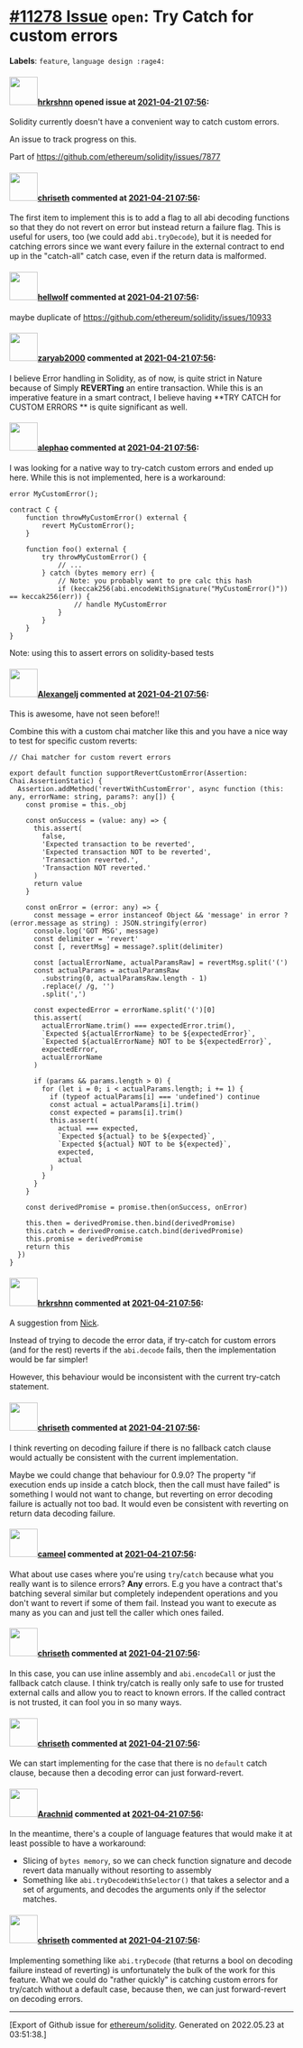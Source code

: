 # [\#11278 Issue](https://github.com/ethereum/solidity/issues/11278) `open`: Try Catch for custom errors
**Labels**: `feature`, `language design :rage4:`


#### <img src="https://avatars.githubusercontent.com/u/13174375?u=52d702cb6bec53b561afa293cf9cd53ef7a63924&v=4" width="50">[hrkrshnn](https://github.com/hrkrshnn) opened issue at [2021-04-21 07:56](https://github.com/ethereum/solidity/issues/11278):

Solidity currently doesn't have a convenient way to catch custom errors.

An issue to track progress on this.

Part of https://github.com/ethereum/solidity/issues/7877

#### <img src="https://avatars.githubusercontent.com/u/9073706?v=4" width="50">[chriseth](https://github.com/chriseth) commented at [2021-04-21 07:56](https://github.com/ethereum/solidity/issues/11278#issuecomment-823868198):

The first item to implement this is to add a flag to all abi decoding functions so that they do not revert on error but instead return a failure flag. This is useful for users, too (we could add `abi.tryDecode`), but it is needed for catching errors since we want every failure in the external contract to end up in the "catch-all" catch case, even if the return data is malformed.

#### <img src="https://avatars.githubusercontent.com/u/186660?v=4" width="50">[hellwolf](https://github.com/hellwolf) commented at [2021-04-21 07:56](https://github.com/ethereum/solidity/issues/11278#issuecomment-886019861):

maybe duplicate of https://github.com/ethereum/solidity/issues/10933

#### <img src="https://avatars.githubusercontent.com/u/42082608?u=8778882b92edf361900eab605b1083d3e43c69ce&v=4" width="50">[zaryab2000](https://github.com/zaryab2000) commented at [2021-04-21 07:56](https://github.com/ethereum/solidity/issues/11278#issuecomment-892362535):

I believe Error handling in Solidity, as of now, is quite strict in Nature because of Simply **REVERTing** an entire transaction. While this is an imperative feature in a smart contract, I believe having **TRY CATCH for CUSTOM ERRORS ** is quite significant as well.

#### <img src="https://avatars.githubusercontent.com/u/7674479?u=a6023aa4ccadd7203a4b973f5dd86c8eaee1b80e&v=4" width="50">[alephao](https://github.com/alephao) commented at [2021-04-21 07:56](https://github.com/ethereum/solidity/issues/11278#issuecomment-1004257852):

I was looking for a native way to try-catch custom errors and ended up here. While this is not implemented, here is a workaround:

```solidity
error MyCustomError();

contract C {
    function throwMyCustomError() external {
        revert MyCustomError();
    }

    function foo() external {
        try throwMyCustomError() {
            // ...
        } catch (bytes memory err) {
            // Note: you probably want to pre calc this hash
            if (keccak256(abi.encodeWithSignature("MyCustomError()")) == keccak256(err)) {
                // handle MyCustomError
            }
        }
    }
}
```

Note: using this to assert errors on solidity-based tests

#### <img src="https://avatars.githubusercontent.com/u/38409137?u=ae12b2309ae3b91b5392c3b698cebd1d94c9e97a&v=4" width="50">[Alexangelj](https://github.com/Alexangelj) commented at [2021-04-21 07:56](https://github.com/ethereum/solidity/issues/11278#issuecomment-1010489939):

This is awesome, have not seen before!!

Combine this with a custom chai matcher like this and you have a nice way to test for specific custom reverts:

```
// Chai matcher for custom revert errors

export default function supportRevertCustomError(Assertion: Chai.AssertionStatic) {
  Assertion.addMethod('revertWithCustomError', async function (this: any, errorName: string, params?: any[]) {
    const promise = this._obj

    const onSuccess = (value: any) => {
      this.assert(
        false,
        'Expected transaction to be reverted',
        'Expected transaction NOT to be reverted',
        'Transaction reverted.',
        'Transaction NOT reverted.'
      )
      return value
    }

    const onError = (error: any) => {
      const message = error instanceof Object && 'message' in error ? (error.message as string) : JSON.stringify(error)
      console.log('GOT MSG', message)
      const delimiter = 'revert'
      const [, revertMsg] = message?.split(delimiter)

      const [actualErrorName, actualParamsRaw] = revertMsg.split('(')
      const actualParams = actualParamsRaw
        .substring(0, actualParamsRaw.length - 1)
        .replace(/ /g, '')
        .split(',')

      const expectedError = errorName.split('(')[0]
      this.assert(
        actualErrorName.trim() === expectedError.trim(),
        `Expected ${actualErrorName} to be ${expectedError}`,
        `Expected ${actualErrorName} NOT to be ${expectedError}`,
        expectedError,
        actualErrorName
      )

      if (params && params.length > 0) {
        for (let i = 0; i < actualParams.length; i += 1) {
          if (typeof actualParams[i] === 'undefined') continue
          const actual = actualParams[i].trim()
          const expected = params[i].trim()
          this.assert(
            actual === expected,
            `Expected ${actual} to be ${expected}`,
            `Expected ${actual} NOT to be ${expected}`,
            expected,
            actual
          )
        }
      }
    }

    const derivedPromise = promise.then(onSuccess, onError)

    this.then = derivedPromise.then.bind(derivedPromise)
    this.catch = derivedPromise.catch.bind(derivedPromise)
    this.promise = derivedPromise
    return this
  })
}

```

#### <img src="https://avatars.githubusercontent.com/u/13174375?u=52d702cb6bec53b561afa293cf9cd53ef7a63924&v=4" width="50">[hrkrshnn](https://github.com/hrkrshnn) commented at [2021-04-21 07:56](https://github.com/ethereum/solidity/issues/11278#issuecomment-1022612409):

A suggestion from [Nick](https://twitter.com/nicksdjohnson/status/1486389026676678656).

Instead of trying to decode the error data, if try-catch for custom errors (and for the rest) reverts if the `abi.decode` fails, then the implementation would be far simpler!

However, this behaviour would be inconsistent with the current try-catch statement.

#### <img src="https://avatars.githubusercontent.com/u/9073706?v=4" width="50">[chriseth](https://github.com/chriseth) commented at [2021-04-21 07:56](https://github.com/ethereum/solidity/issues/11278#issuecomment-1032853572):

I think reverting on decoding failure if there is no fallback catch clause would actually be consistent with the current implementation.

Maybe we could change that behaviour for 0.9.0? The property "if execution ends up inside a catch block, then the call must have failed" is something I would not want to change, but reverting on error decoding failure is actually not too bad. It would even be consistent with reverting on return data decoding failure.

#### <img src="https://avatars.githubusercontent.com/u/137030?v=4" width="50">[cameel](https://github.com/cameel) commented at [2021-04-21 07:56](https://github.com/ethereum/solidity/issues/11278#issuecomment-1033272139):

What about use cases where you're using `try`/`catch` because what you really want is to silence errors? **Any** errors. E.g you have a contract that's batching several similar but completely independent operations and you don't want to revert if some of them fail. Instead you want to execute as many as you can and just tell the caller which ones failed.

#### <img src="https://avatars.githubusercontent.com/u/9073706?v=4" width="50">[chriseth](https://github.com/chriseth) commented at [2021-04-21 07:56](https://github.com/ethereum/solidity/issues/11278#issuecomment-1033854411):

In this case, you can use inline assembly and `abi.encodeCall` or just the fallback catch clause. I think try/catch is really only safe to use for trusted external calls and allow you to react to known errors. If the called contract is not trusted, it can fool you in so many ways.

#### <img src="https://avatars.githubusercontent.com/u/9073706?v=4" width="50">[chriseth](https://github.com/chriseth) commented at [2021-04-21 07:56](https://github.com/ethereum/solidity/issues/11278#issuecomment-1047712583):

We can start implementing for the case that there is no `default` catch clause, because then a decoding error can just forward-revert.

#### <img src="https://avatars.githubusercontent.com/u/17865?v=4" width="50">[Arachnid](https://github.com/Arachnid) commented at [2021-04-21 07:56](https://github.com/ethereum/solidity/issues/11278#issuecomment-1075877328):

In the meantime, there's a couple of language features that would make it at least possible to have a workaround:

- Slicing of `bytes memory`, so we can check function signature and decode revert data manually without resorting to assembly
- Something like `abi.tryDecodeWithSelector()` that takes a selector and a set of arguments, and decodes the arguments only if the selector matches.

#### <img src="https://avatars.githubusercontent.com/u/9073706?v=4" width="50">[chriseth](https://github.com/chriseth) commented at [2021-04-21 07:56](https://github.com/ethereum/solidity/issues/11278#issuecomment-1076260879):

Implementing something like `abi.tryDecode` (that returns a bool on decoding failure instead of reverting) is unfortunately the bulk of the work for this feature. What we could do "rather quickly" is catching custom errors for try/catch without a default case, because then, we can just forward-revert on decoding errors.


-------------------------------------------------------------------------------



[Export of Github issue for [ethereum/solidity](https://github.com/ethereum/solidity). Generated on 2022.05.23 at 03:51:38.]
